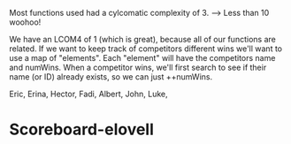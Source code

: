 Most functions used had a cylcomatic complexity of 3. --> Less than 10 woohoo!

We have an LCOM4 of 1 (which is great), because all of our functions are related.
If we want to keep track of competitors different wins we'll want to use a map of "elements".
Each "element" will have the competitors name and numWins. When a competitor wins, we'll first
search to see if their name (or ID) already exists, so we can just ++numWins.

Eric, 
Erina,
Hector,
Fadi,
Albert,
John,
Luke,
# Scoreboard-elovell
